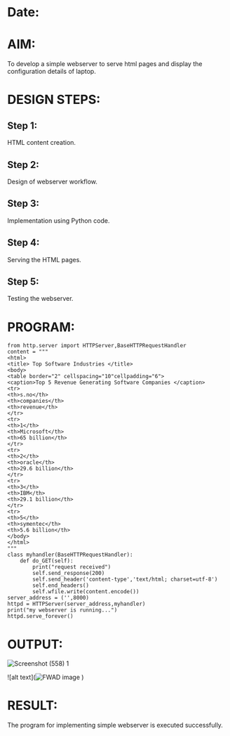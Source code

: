 

# Date:
# AIM:
To develop a simple webserver to serve html pages and display the configuration details of laptop.

# DESIGN STEPS:
## Step 1:
HTML content creation.

## Step 2:
Design of webserver workflow.

## Step 3:
Implementation using Python code.

## Step 4:
Serving the HTML pages.

## Step 5:
Testing the webserver.

# PROGRAM:
```
from http.server import HTTPServer,BaseHTTPRequestHandler
content = """
<html>   
<title> Top Software Industries </title>
<body>
<table border="2" cellspacing="10"cellpadding="6"> 
<caption>Top 5 Revenue Generating Software Companies </caption>
<tr>    
<th>s.no</th>
<th>companies</th>
<th>revenue</th>
</tr>
<tr>  
<th>1</th>
<th>Microsoft</th>
<th>65 billion</th>
</tr>
<tr>  
<th>2</th>
<th>oracle</th>
<th>29.6 billion</th>
</tr>
<tr>
<th>3</th>
<th>IBM</th>
<th>29.1 billion</th>
</tr>
<tr>
<th>5</th>
<th>symentec</th>
<th>5.6 billion</th>
</body>
</html>
"""
class myhandler(BaseHTTPRequestHandler):
    def do_GET(self):
        print("request received")
        self.send_response(200)
        self.send_header('content-type','text/html; charset=utf-8')
        self.end_headers()
        self.wfile.write(content.encode())
server_address = ('',8000)
httpd = HTTPServer(server_address,myhandler)
print("my webserver is running...")
httpd.serve_forever()

```
# OUTPUT:
![Screenshot (558) 1](https://github.com/user-attachments/assets/a7efae14-5ea2-4fb1-9bf8-0c1fa65eaee2)

![alt text](![FWAD image](https://github.com/user-attachments/assets/488be191-e720-4d99-967b-dbad2e7f2d5c)
)


# RESULT:
The program for implementing simple webserver is executed successfully.
